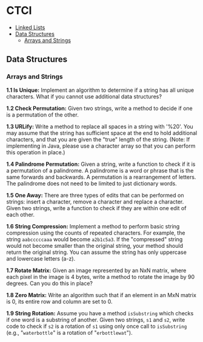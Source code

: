 # CTCI
* [Linked Lists](#linked-lists)
* [Data Structures](#data-structures)
  * [Arrays and Strings](#arrays-and-strings)
  
## Data Structures
### Arrays and Strings
**1.1 Is Unique:** Implement an algorithm to determine if a string has all unique characters. What if you cannot use additional data structures?

**1.2 Check Permutation:** Given two strings, write a method to decide if one is a permutation of the other.

**1.3 URLify:** Write a method to replace all spaces in a string with '%20'. You may assume that the string has sufficient space at the end to hold additional characters, and that you are given the "true" length of the string. (Note: If implementing in Java, please use a character array so that you can perform this operation in place.)

**1.4 Palindrome Permutation:** Given a string, write a function to check if it is a permutation of a palindrome. A palindrome is a word or phrase that is the same forwards and backwards. A permutation is a rearrangement of letters. The palindrome does not need to be limited to just dictionary words.

**1.5 One Away:** There are three types of edits that can be performed on strings: insert a character, remove a character and replace a character. Given two strings, write a function to check if they are within one edit of each other.

**1.6 String Compression:** Implement a method to perform basic string compression using the counts of repeated characters. For example, the string `aabcccccaaa` would become `a2b1c5a3`. If the "compressed" string would not become smaller than the original string, your method should return the original string. You can assume the string has only uppercase and lowercase letters (a-z).

**1.7 Rotate Matrix:** Given an image represented by an NxN matrix, where each pixel in the image is 4 bytes, write a method to rotate the image by 90 degrees. Can you do this in place?

**1.8 Zero Matrix:** Write an algorithm such that if an element in an MxN matrix is 0, its entire row and column are set to 0.

**1.9 String Rotation:** Assume you have a method `isSubstring` which checks if one word is a substring of another. Given two strings, `s1` and `s2`, write code to check if `s2` is a rotation of `s1` using only once call to `isSubstring` (e.g., "`waterbottle`" is a rotation of "`erbottlewat`").

